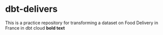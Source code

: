# dbt-delivers
 This is a practice repository for transforming a dataset on Food Delivery in France in dbt cloud
**bold text**
